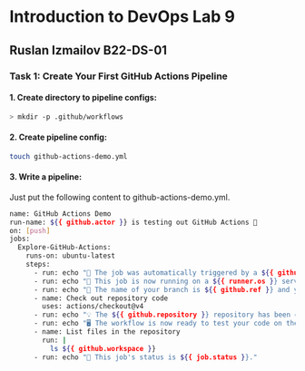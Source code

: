 # Introduction to DevOps Lab 9
## Ruslan Izmailov B22-DS-01 

### Task 1: Create Your First GitHub Actions Pipeline

#### 1. Create directory to pipeline configs: 
```sh
> mkdir -p .github/workflows 
```

#### 2. Create pipeline config: 
```sh
touch github-actions-demo.yml
```

#### 3. Write a pipeline: 
Just put the following content to github-actions-demo.yml.  

```sh
name: GitHub Actions Demo
run-name: ${{ github.actor }} is testing out GitHub Actions 🚀
on: [push]
jobs:
  Explore-GitHub-Actions:
    runs-on: ubuntu-latest
    steps:
      - run: echo "🎉 The job was automatically triggered by a ${{ github.event_name }} event."
      - run: echo "🐧 This job is now running on a ${{ runner.os }} server hosted by GitHub!"
      - run: echo "🔎 The name of your branch is ${{ github.ref }} and your repository is ${{ github.repository }}."
      - name: Check out repository code
        uses: actions/checkout@v4
      - run: echo "💡 The ${{ github.repository }} repository has been cloned to the runner."
      - run: echo "🖥️ The workflow is now ready to test your code on the runner."
      - name: List files in the repository
        run: |
          ls ${{ github.workspace }}
      - run: echo "🍏 This job's status is ${{ job.status }}."
```